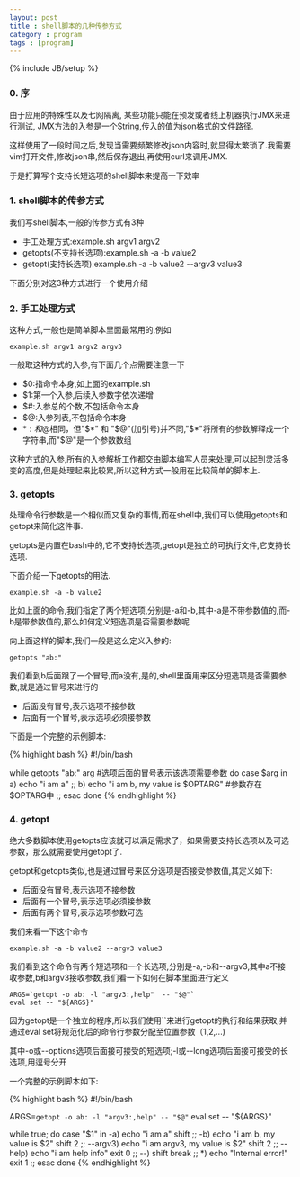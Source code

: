 ```yaml
---
layout: post
title : shell脚本的几种传参方式
category : program
tags : [program]
---
```

{% include JB/setup %}

### 0. 序

由于应用的特殊性以及七网隔离, 某些功能只能在预发或者线上机器执行JMX来进行测试, JMX方法的入参是一个String,传入的值为json格式的文件路径.

这样使用了一段时间之后,发现当需要频繁修改json内容时,就显得太繁琐了.我需要vim打开文件,修改json串,然后保存退出,再使用curl来调用JMX.

于是打算写个支持长短选项的shell脚本来提高一下效率

### 1. shell脚本的传参方式

我们写shell脚本,一般的传参方式有3种

* 手工处理方式:example.sh argv1 argv2
* getopts(不支持长选项):example.sh -a  -b value2 
* getopt(支持长选项):example.sh -a -b value2 --argv3 value3 

下面分别对这3种方式进行一个使用介绍

### 2. 手工处理方式

这种方式,一般也是简单脚本里面最常用的,例如

    example.sh argv1 argv2 argv3

一般取这种方式的入参,有下面几个点需要注意一下

* $0:指命令本身,如上面的example.sh
* $1:第一个入参,后续入参数字依次递增
* $#:入参总的个数,不包括命令本身
* $@:入参列表,不包括命令本身
* $* :和$@相同，但"$*" 和 "$@"(加引号)并不同,"$*"将所有的参数解释成一个字符串,而"$@"是一个参数数组

这种方式的入参,所有的入参解析工作都交由脚本编写人员来处理,可以起到灵活多变的高度,但是处理起来比较累,所以这种方式一般用在比较简单的脚本上.

### 3. getopts

处理命令行参数是一个相似而又复杂的事情,而在shell中,我们可以使用getopts和getopt来简化这件事.

getopts是内置在bash中的,它不支持长选项,getopt是独立的可执行文件,它支持长选项.

下面介绍一下getopts的用法.

    example.sh -a -b value2

比如上面的命令,我们指定了两个短选项,分别是-a和-b,其中-a是不带参数值的,而-b是带参数值的,那么如何定义短选项是否需要参数呢

向上面这样的脚本,我们一般是这么定义入参的:

    getopts "ab:"

我们看到b后面跟了一个冒号,而a没有,是的,shell里面用来区分短选项是否需要参数,就是通过冒号来进行的

* 后面没有冒号,表示选项不接参数
* 后面有一个冒号,表示选项必须接参数

下面是一个完整的示例脚本:

{% highlight bash %}
#!/bin/bash

while getopts "ab:" arg #选项后面的冒号表示该选项需要参数
do
        case $arg in
             a)
                echo "i am a"
                ;;
             b)
                echo "i am b, my value is $OPTARG" #参数存在$OPTARG中
                ;;
        esac
done
{% endhighlight %}

### 4. getopt

绝大多数脚本使用getopts应该就可以满足需求了，如果需要支持长选项以及可选参数，那么就需要使用getopt了.

getopt和getopts类似,也是通过冒号来区分选项是否接受参数值,其定义如下:

* 后面没有冒号,表示选项不接参数
* 后面有一个冒号,表示选项必须接参数
* 后面有两个冒号,表示选项参数可选

我们来看一下这个命令

    example.sh -a -b value2 --argv3 value3

我们看到这个命令有两个短选项和一个长选项,分别是-a,-b和--argv3,其中a不接收参数,b和argv3接收参数,我们看一下如何在脚本里面进行定义

    ARGS=`getopt -o ab: -l "argv3:,help"  -- "$@"`
    eval set -- "${ARGS}"

因为getopt是一个独立的程序,所以我们使用``来进行getopt的执行和结果获取,并通过eval set将规范化后的命令行参数分配至位置参数（$1,$2,...)

其中-o或--options选项后面接可接受的短选项;-l或--long选项后面接可接受的长选项,用逗号分开

一个完整的示例脚本如下:

{% highlight bash %}
#!/bin/bash

ARGS=`getopt -o ab: -l "argv3:,help" -- "$@"`
eval set -- "${ARGS}"

while true;
do
    case "$1" in
        -a) 
            echo "i am a"
            shift
            ;;
        -b) 
            echo "i am b, my value is $2" 
            shift 2
            ;;
        --argv3)
            echo "i am argv3, my value is $2"
            shift 2
            ;;
        --help)
            echo "i am help info"
            exit 0
            ;;
        --)
            shift
            break
            ;;
        *)
            echo "Internal error!"
            exit 1
            ;;
    esac
done
{% endhighlight %}